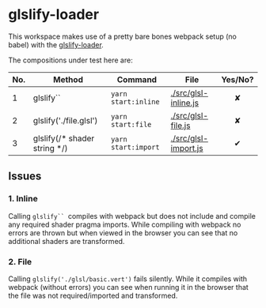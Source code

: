 # glslify-loader



This workspace makes use of a pretty bare bones webpack setup (no babel) with the [glslify-loader](https://github.com/glslify/glslify-loader).



The compositions under test here are:

| No.  | Method                       | Command             | File                                     | Yes/No? |
| :--- | ---------------------------- | ------------------- | ---------------------------------------- | :-----: |
| 1    | glslify``                    | `yarn start:inline` | [./src/glsl-inline.js](src/glsl-inline.js) |    ✘    |
| 2    | glslify('./file.glsl')       | `yarn start:file`   | [./src/glsl-file.js](src/glsl-file.js)   |    ✘    |
| 3    | glslify(/* shader string */) | `yarn start:import` | [./src/glsl-import.js](src/glsl-import.js) |    ✔    |



## Issues

### 1. Inline

Calling ```glslify`` ```compiles with webpack but does not include and compile any required shader pragma imports. While compiling with webpack no errors are thrown but when viewed in the browser you can see that no additional shaders are transformed.

### 2. File

Calling `glslify('./glsl/basic.vert')` fails silently. While it compiles with webpack (without errors) you can see when running it in the browser that the file was not required/imported and transformed.